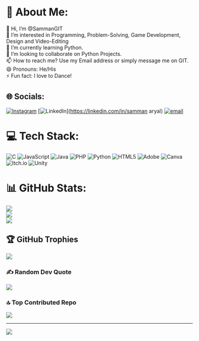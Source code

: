 # 💫 About Me:
👋 Hi, I’m @SammanGIT<br>👀 I’m interested in Programming, Problem-Solving, Game Development, Design and Video-Editing<br>🌱 I’m currently learning Python.<br>💞️ I’m looking to collaborate on Python Projects.<br>📫 How to reach me? Use my Email address or simply message me on GIT.<br>😄 Pronouns: He/His<br>⚡ Fun fact: I love to Dance!


## 🌐 Socials:
[![Instagram](https://img.shields.io/badge/Instagram-%23E4405F.svg?logo=Instagram&logoColor=white)](https://instagram.com/samman.aryal) [![LinkedIn](https://img.shields.io/badge/LinkedIn-%230077B5.svg?logo=linkedin&logoColor=white)](https://linkedin.com/in/samman aryal) [![email](https://img.shields.io/badge/Email-D14836?logo=gmail&logoColor=white)](mailto:skilledsamman@gmail.com) 

# 💻 Tech Stack:
![C](https://img.shields.io/badge/c-%2300599C.svg?style=for-the-badge&logo=c&logoColor=white) ![JavaScript](https://img.shields.io/badge/javascript-%23323330.svg?style=for-the-badge&logo=javascript&logoColor=%23F7DF1E) ![Java](https://img.shields.io/badge/java-%23ED8B00.svg?style=for-the-badge&logo=openjdk&logoColor=white) ![PHP](https://img.shields.io/badge/php-%23777BB4.svg?style=for-the-badge&logo=php&logoColor=white) ![Python](https://img.shields.io/badge/python-3670A0?style=for-the-badge&logo=python&logoColor=ffdd54) ![HTML5](https://img.shields.io/badge/html5-%23E34F26.svg?style=for-the-badge&logo=html5&logoColor=white) ![Adobe](https://img.shields.io/badge/adobe-%23FF0000.svg?style=for-the-badge&logo=adobe&logoColor=white) ![Canva](https://img.shields.io/badge/Canva-%2300C4CC.svg?style=for-the-badge&logo=Canva&logoColor=white) ![Itch.io](https://img.shields.io/badge/Itch-%23FF0B34.svg?style=for-the-badge&logo=Itch.io&logoColor=white) ![Unity](https://img.shields.io/badge/unity-%23000000.svg?style=for-the-badge&logo=unity&logoColor=white)
# 📊 GitHub Stats:
![](https://github-readme-stats.vercel.app/api?username=SammanGIT&theme=midnight-purple&hide_border=false&include_all_commits=false&count_private=false)<br/>
![](https://nirzak-streak-stats.vercel.app/?user=SammanGIT&theme=midnight-purple&hide_border=false)<br/>
![](https://github-readme-stats.vercel.app/api/top-langs/?username=SammanGIT&theme=midnight-purple&hide_border=false&include_all_commits=false&count_private=false&layout=compact)

## 🏆 GitHub Trophies
![](https://github-profile-trophy.vercel.app/?username=SammanGIT&theme=tokyonight&no-frame=false&no-bg=true&margin-w=4)

### ✍️ Random Dev Quote
![](https://quotes-github-readme.vercel.app/api?type=horizontal&theme=radical)

### 🔝 Top Contributed Repo
![](https://github-contributor-stats.vercel.app/api?username=SammanGIT&limit=5&theme=dark&combine_all_yearly_contributions=true)

---
[![](https://visitcount.itsvg.in/api?id=SammanGIT&icon=0&color=4)](https://visitcount.itsvg.in)

<!-- Proudly created with GPRM ( https://gprm.itsvg.in ) -->
